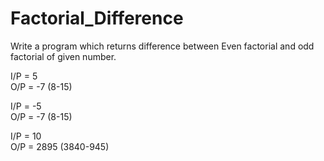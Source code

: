 # Factorial_Difference

Write a program which returns difference between Even factorial and odd factorial
of given number.

I/P   =   5   
O/P   =   -7  (8-15)


I/P   =   -5   
O/P   =   -7  (8-15)


I/P   =   10   
O/P   =   2895  (3840-945)
